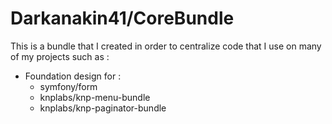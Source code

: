 Darkanakin41/CoreBundle
===

This is a bundle that I created in order to centralize code that I use on many of my projects such as :

* Foundation design for : 
    * symfony/form
    * knplabs/knp-menu-bundle
    * knplabs/knp-paginator-bundle
    
